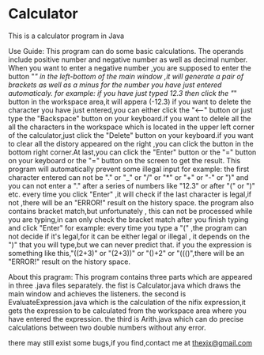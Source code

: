 # Calculator
This is a calculator program in Java

Use Guide:
This program can do some basic calculations.
The operands include  positive number and negative number as well as decimal number.
When you want to enter a negative number ,you are supposed to enter the button "_" in the left-bottom of the main window
,it will generate a pair of brackets as well as a  minus for the number you have just entered automaticaly.
for example:
if you have just typed 12.3
then click the "_" button
in the workspace area,it will appera (-12.3)
if you want to delete the character you have just entered,you can either click the "<--" button or just type the "Backspace"
button on your keyboard.if you want to delele all the all the characters in the workspace which is located in the upper left
corner of the calculator,just click the "Delete" button on your keyboard.if you want to clear all the distory appeared on the
right ,you can click the button in the bottom right corner.At last,you can click the "Enter" button or the "=" button on your 
keyboard or the "=" button on the screen to get the result.
This program will automatically prevent some illegal input
for example:
the first character entered can not be "." or "_" or "/" or "*" or "+" or "-" or ")"
and you can not enter a "." after a series of numbers like "12.3" or after "(" or ")" etc.
every time you click "Enter" ,it will check if the last character is legal,if not ,there will be an "ERROR!" result on the history
space.
the program also contains bracket match,but unfortunately , this can not be processed while you are typing,in can only check
the bracket match after you finish typing and click "Enter"
for example:
every time you type a "(" ,the program can not decide if it's legal,for it can be either legal or illegal , it depends on the 
")" that you will type,but we can never predict that.
if you the expression is something like this,"((2+3)" or "(2+3))" or "()+2" or "((()",there will be an "ERROR!" result on the history
space.

About this pragram:
This program contains three parts which are appeared in three .java files separately.
the fist is Calculator.java which draws the main window and achieves the listeners.
the second is EvaluateExpression.java which is the calculation of the nifix expression,it gets the expression to be calculated
from the workspace area where you have entered the expression.
the third is Arith.java which can do precise calculations between two double numbers without any error.

there may still exist some bugs,if you find,contact me at thexjx@gmail.com 
